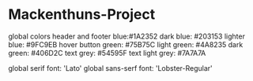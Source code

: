 # Mackenthuns-Project
global colors
    header and footer blue:#1A2352
    dark blue: #203153
    lighter blue: #9FC9EB
    hover button green: #75B75C
    light green: #4A8235
    dark green: #406D2C
    text grey: #54595F
    text light grey: #7A7A7A

global serif font: 'Lato'
global sans-serf font: 'Lobster-Regular'
